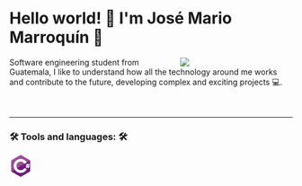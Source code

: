<h1 align="left">Hello world! 👋 I'm José Mario Marroquín 🚀</h1>

<div>
  <img align="right" src="https://media.giphy.com/media/q8ld8Sk7WWyY0/giphy.gif" width="200" /> Software engineering student from Guatemala, I like to understand how all the     technology around me works and contribute to the future, developing complex and exciting projects 💻. <br><br><br>
</div>

---
<div align="left">
  <h3> 🛠 Tools and languages: 🛠</h3>
  <div>
    <img src="https://github.com/devicons/devicon/blob/master/icons/csharp/csharp-original.svg" title="Csharp" alt="Csharp" width="40" height="40"> 
  </div>
</div>

<!--
**JoseMarold/JoseMarold** is a ✨ _special_ ✨ repository because its `README.md` (this file) appears on your GitHub profile.

Here are some ideas to get you started:

- 🔭 I’m currently working on ...
- 🌱 I’m currently learning ...
- 👯 I’m looking to collaborate on ...
- 🤔 I’m looking for help with ...
- 💬 Ask me about ...
- 📫 How to reach me: ...
- 😄 Pronouns: ...
- ⚡ Fun fact: ...
-->
